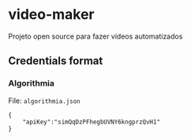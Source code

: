 # video-maker

Projeto open source para fazer vídeos automatizados

## Credentials format

### Algorithmia

File: `algorithmia.json`

```
{
    "apiKey":"simQqDzPFhegbUVNY6kngprzQvH1"
}
```
